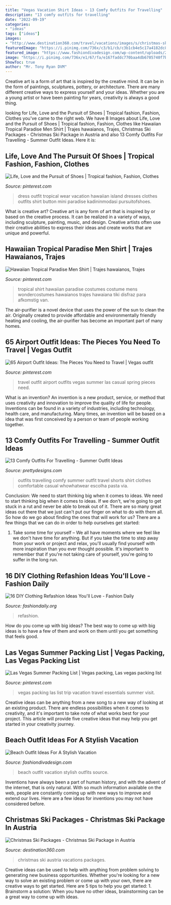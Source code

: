 ```yaml
---
title: "Vegas Vacation Shirt Ideas ~ 13 Comfy Outfits For Travelling"
description: "13 comfy outfits for travelling"
date: "2022-09-19"
categories:
- "ideas"
tags: ["ideas"]
images:
- "http://www.destination360.com/travel/vacations/images/s/christmas-ski-holidays.jpg"
featuredImage: "https://i.pinimg.com/736x/c3/b1/cb/c3b1cb4e5c17a4182dc883d54c7a9f1b.jpg"
featured_image: "https://www.fashiondivadesign.com/wp-content/uploads/2018/07/beach-outfits-.jpg"
image: "https://i.pinimg.com/736x/e1/67/fa/e167faddc770baa4db6705740f7b07f6.jpg"
ShowToc: true
author: "Mr. Tony Ryan DVM"
---
```



Creative art is a form of art that is inspired by the creative mind. It can be in the form of paintings, sculptures, pottery, or architecture. There are many different creative ways to express yourself and your ideas. Whether you are a young artist or have been painting for years, creativity is always a good thing.

	

		
looking for Life, Love and the Pursuit of Shoes | Tropical fashion, Fashion, Clothes you've came to the right web. We have 8 Images about Life, Love and the Pursuit of Shoes | Tropical fashion, Fashion, Clothes like Hawaiian Tropical Paradise Men Shirt | Trajes hawaianos, Trajes, Christmas Ski Packages - Christmas Ski Package in Austria and also 13 Comfy Outfits For Travelling - Summer Outfit Ideas. Here it is:
		
    
## Life, Love And The Pursuit Of Shoes | Tropical Fashion, Fashion, Clothes

<img loading=lazy src="https://i.pinimg.com/736x/c1/54/76/c154763b12369d36149e304a0b803eb7--vacation-wear-vacation-style.jpg" onerror="this.onerror=null;this.src='https://tse4.mm.bing.net/th?id=OIP.ZCiNE-kcs7BiO1qhLhY0eAHaL7&amp;pid=15.1';" alt="Life, Love and the Pursuit of Shoes | Tropical fashion, Fashion, Clothes">

_Source: pinterest.com_

>dress outfit tropical wear vacation hawaiian island dresses clothes outfits shirt button mini paradise kadininmodasi pursuitofshoes. 

	

What is creative art?
Creative art is any form of art that is inspired by or based on the creative process. It can be realized in a variety of ways, including sculpture, painting, music, and design. Creative artists often use their creative abilities to express their ideas and create works that are unique and powerful.

    
## Hawaiian Tropical Paradise Men Shirt | Trajes Hawaianos, Trajes

<img loading=lazy src="https://i.pinimg.com/736x/e1/67/fa/e167faddc770baa4db6705740f7b07f6.jpg" onerror="this.onerror=null;this.src='https://tse3.mm.bing.net/th?id=OIP.WNBzdBEVcgfAjGNqhjh32AHaKX&amp;pid=15.1';" alt="Hawaiian Tropical Paradise Men Shirt | Trajes hawaianos, Trajes">

_Source: pinterest.com_

>tropical shirt hawaiian paradise costumes costume mens wondercostumes hawaianos trajes hawaiana tiki disfraz para afkomstig van. 

	

The air-purifier is a novel device that uses the power of the sun to clean the air. Originally created to provide affordable and environmentally friendly heating and cooling, the air-purifier has become an important part of many homes.

    
## 65 Airport Outfit Ideas: The Pieces You Need To Travel | Vegas Outfit

<img loading=lazy src="https://i.pinimg.com/736x/c3/b1/cb/c3b1cb4e5c17a4182dc883d54c7a9f1b.jpg" onerror="this.onerror=null;this.src='https://tse3.mm.bing.net/th?id=OIP.ble2f__3eCHrOZG87Dg-GAHaLa&amp;pid=15.1';" alt="65 Airport Outfit Ideas: The Pieces You Need to Travel | Vegas outfit">

_Source: pinterest.com_

>travel outfit airport outfits vegas summer las casual spring pieces need. 

	

What is an invention?
An invention is a new product, service, or method that uses creativity and innovation to improve the quality of life for people. Inventions can be found in a variety of industries, including technology, health care, and manufacturing. Many times, an invention will be based on a idea that was first conceived by a person or team of people working together.

    
## 13 Comfy Outfits For Travelling - Summer Outfit Ideas

<img loading=lazy src="https://www.prettydesigns.com/wp-content/uploads/2016/06/13-comfy-outfits-for-travelling-1.jpg" onerror="this.onerror=null;this.src='https://tse3.mm.bing.net/th?id=OIP.z5FQYNzoF6eqikua0EP3ywHaJ3&amp;pid=15.1';" alt="13 Comfy Outfits For Travelling - Summer Outfit Ideas">

_Source: prettydesigns.com_

>outfits travelling comfy summer outfit travel shorts shirt clothes comfortable casual whowhatwear escolha pasta via. 

	

Conclusion: We need to start thinking big when it comes to ideas.
We need to start thinking big when it comes to ideas. If we don't, we're going to get stuck in a rut and never be able to break out of it. There are so many great ideas out there that we just can't put our finger on what to do with them all. So how do we go about finding the ones that will work for us? There are a few things that we can do in order to help ourselves get started: 
1) Take some time for yourself – We all have moments where we feel like we don't have time for anything. But if you take the time to step away from your work or project and relax, you'll usually find yourself with more inspiration than you ever thought possible. It's important to remember that if you're not taking care of yourself, you're going to suffer in the long run.

    
## 16 DIY Clothing Refashion Ideas You&#039;ll Love - Fashion Daily

<img loading=lazy src="http://fashiondaily.org/wp-content/uploads/2017/05/DIY-Cloth-Hacks-.jpg" onerror="this.onerror=null;this.src='https://tse3.mm.bing.net/th?id=OIP.NUPF9bTNb6Yfhpm_i3_dtAHaQS&amp;pid=15.1';" alt="16 DIY Clothing Refashion Ideas You&#039;ll Love - Fashion Daily">

_Source: fashiondaily.org_

>refashion. 

	

How do you come up with big ideas?
The best way to come up with big ideas is to have a few of them and work on them until you get something that feels good.

    
## Las Vegas Summer Packing List | Vegas Packing, Las Vegas Packing List

<img loading=lazy src="https://i.pinimg.com/736x/a7/45/ca/a745ca555701b9e6f4e415310e82a7e3--las-vegas-packing-list-summer-travel-list.jpg" onerror="this.onerror=null;this.src='https://tse3.mm.bing.net/th?id=OIP.azC_K3TiGN7ngF9yjSn7sgHaNO&amp;pid=15.1';" alt="Las Vegas Summer Packing List | Vegas packing, Las vegas packing list">

_Source: pinterest.com_

>vegas packing las list trip vacation travel essentials summer visit. 

	

Creative ideas can be anything from a new song to a new way of looking at an existing product. There are endless possibilities when it comes to creativity, and it's important to take note of what works best for your project. This article will provide five creative ideas that may help you get started in your creativity journey.

    
## Beach Outfit Ideas For A Stylish Vacation

<img loading=lazy src="https://www.fashiondivadesign.com/wp-content/uploads/2018/07/beach-outfits-.jpg" onerror="this.onerror=null;this.src='https://tse2.mm.bing.net/th?id=OIP.SponVTM-5qEegOq5btrQ2AHaJP&amp;pid=15.1';" alt="Beach Outfit Ideas For A Stylish Vacation">

_Source: fashiondivadesign.com_

>beach outfit vacation stylish outfits source. 

	

Inventions have always been a part of human history, and with the advent of the internet, that is only natural. With so much information available on the web, people are constantly coming up with new ways to improve and extend our lives. Here are a few ideas for inventions you may not have considered before.

    
## Christmas Ski Packages - Christmas Ski Package In Austria

<img loading=lazy src="http://www.destination360.com/travel/vacations/images/s/christmas-ski-holidays.jpg" onerror="this.onerror=null;this.src='https://tse2.mm.bing.net/th?id=OIP.tiIMDCmPQAcPvG2aDN3r1wHaFU&amp;pid=15.1';" alt="Christmas Ski Packages - Christmas Ski Package in Austria">

_Source: destination360.com_

>christmas ski austria vacations packages. 

	

Creative ideas can be used to help with anything from problem solving to generating new business opportunities. Whether you're looking for a new way to solve an existing problem or come up with your own, there are creative ways to get started. Here are 5 tips to help you get started: 1. Brainstorm a solution: When you have no other ideas, brainstorming can be a great way to come up with ideas.

